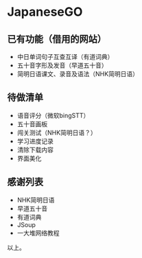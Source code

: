 # JapaneseGO

## 已有功能（借用的网站）
- 中日单词句子互查互译（有道词典）
- 五十音字形及发音（早道五十音）
- 简明日语课文、录音及语法（NHK简明日语）

## 待做清单
- 语音评分（微软bingSTT）
- 五十音画板
- 闯关测试（NHK简明日语？）
- 学习进度记录
- 清除下载内容
- 界面美化

## 感谢列表
- NHK简明日语
- 早道五十音
- 有道词典
- JSoup
- 一大堆网络教程

以上。
